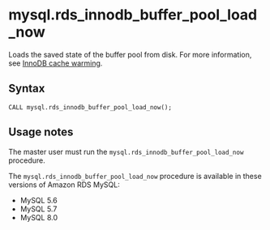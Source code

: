 # mysql\.rds\_innodb\_buffer\_pool\_load\_now<a name="mysql_rds_innodb_buffer_pool_load_now"></a>

Loads the saved state of the buffer pool from disk\. For more information, see [InnoDB cache warming](CHAP_MySQL.md#MySQL.Concepts.InnoDBCacheWarming)\.

## Syntax<a name="mysql_rds_innodb_buffer_pool_load_now-syntax"></a>

 

```
CALL mysql.rds_innodb_buffer_pool_load_now();
```

## Usage notes<a name="mysql_rds_innodb_buffer_pool_load_now-usage"></a>

The master user must run the `mysql.rds_innodb_buffer_pool_load_now` procedure\. 

The `mysql.rds_innodb_buffer_pool_load_now` procedure is available in these versions of Amazon RDS MySQL:
+ MySQL 5\.6
+ MySQL 5\.7
+ MySQL 8\.0
